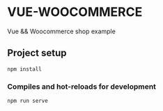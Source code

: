 # VUE-WOOCOMMERCE
Vue && Woocommerce shop example
## Project setup
```
npm install
```

### Compiles and hot-reloads for development
```
npm run serve
```
